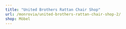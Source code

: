 ```yaml
---
title: "United Brothers Rattan Chair Shop"
url: /monrovia/united-brothers-rattan-chair-shop-2/
shop: Möbel
---
```

